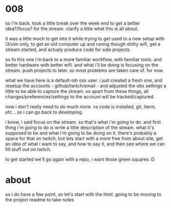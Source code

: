 # 008
so i'm back. took a little break over the week end to get a better idea?/focus? for the stream. clarify a little what this is all about. 

it was a little much to get into it while trying to get used to a new setup with i3/vim only, to get an old computer up and runnig though shitty wifi, get a stream started, and actualy produce code for side projects.

so fo this one i'm back to a more familiar workflow, with familiar tools. and better hardware with better wifi. and what i'll be doing is focusing on the stream. push projects to later. so most problems are taken care of. for now.

what we have here is a default-ish osx user. i just created a fresh one, and resetup the accounts - github/twitch/email - and adjusted the obs settings a little to be able to capture the stream. so apart from these things, all changes/preferences/settings to the account will be tracked/captured.

now i don't really need to do much more. vs code is installed, git, iterm, etc... so i can go back to developing. 

i know, i said focus on the stream. so that's what i'm going to do. and first thing i'm going to do is write a little description of the stream. what it's supposed to be and what i'm going to be doing on it. there's probably a space for that on twitch, but lets start with a more free from about site, get an idea of what i want to say, and how to say it, and then see where we can fill stuff out on twitch. 

to get started we'll go again with a repo, i want those green squares :D

# about
so i do have a few point, so let's start with the html. going to be moving to the project readme to take notes